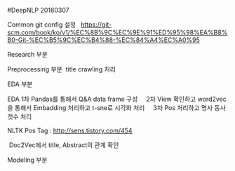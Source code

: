 #DeepNLP 20180307

Common
  git config 설정
  
  https://git-scm.com/book/ko/v1/%EC%8B%9C%EC%9E%91%ED%95%98%EA%B8%B0-Git-%EC%B5%9C%EC%B4%88-%EC%84%A4%EC%A0%95

Research 부분

Preprocessing 부분
  title crawling 처리
  
EDA 부분

  EDA 1차 Pandas를 통해서 Q&A data frame 구성
      2차 View 확인하고 word2vec을 통해서 Embadding 처리하고 t-sne로 시각화 처리
      3차 Pos 처리하고 명사 동사 갯수 처리
     
  NLTK
  Pos Tag : http://sens.tistory.com/454
  
  Doc2Vec에서 title, Abstract의 관계 확인
  
Modeling 부분

